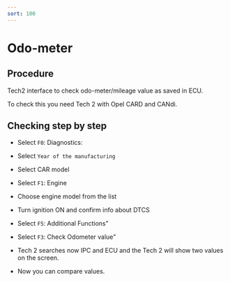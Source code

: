 ```yaml
---
sort: 100
---
```


# Odo-meter

## Procedure

Tech2 interface to check odo-meter/mileage value as saved in ECU.

To check this you need Tech 2 with Opel CARD and CANdi.

## Checking step by step

* Select `F0`: Diagnostics:

* Select `Year of the manufacturing`

* Select CAR model

* Select `F1`: Engine

* Choose engine model from the list

* Turn ignition ON and confirm info about DTCS

* Select `F5`: Additional Functions”

* Select `F3`: Check Odometer value”

* Tech 2 searches now IPC and ECU and the Tech 2 will show two values on the screen.

* Now you can compare values.
